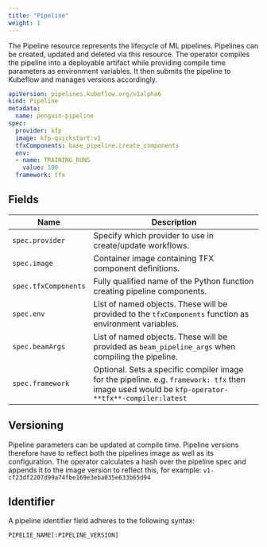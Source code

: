 ```yaml
---
title: "Pipeline"
weight: 1
---
```


The Pipeline resource represents the lifecycle of ML pipelines.
Pipelines can be created, updated and deleted via this resource.
The operator compiles the pipeline into a deployable artifact while providing compile time parameters as environment variables.
It then submits the pipeline to Kubeflow and manages versions accordingly.

```yaml
apiVersion: pipelines.kubeflow.org/v1alpha6
kind: Pipeline
metadata:
  name: penguin-pipeline
spec:
  provider: kfp
  image: kfp-quickstart:v1
  tfxComponents: base_pipeline.create_components
  env:
  - name: TRAINING_RUNS
    value: 100
  framework: tfx
```

## Fields

| Name                 | Description                                                                                                                                      |
|----------------------|--------------------------------------------------------------------------------------------------------------------------------------------------|
| `spec.provider`      | Specify which provider to use in create/update workflows.                                                                                        |
| `spec.image`         | Container image containing TFX component definitions.                                                                                            |
| `spec.tfxComponents` | Fully qualified name of the Python function creating pipeline components.                                                                        |
| `spec.env`           | List of named objects. These will be provided to the `tfxComponents` function as environment variables.                                          |
| `spec.beamArgs`      | List of named objects. These will be provided as `beam_pipeline_args` when compiling the pipeline.                                               |
| `spec.framework`     | Optional. Sets a specific compiler image for the pipeline. e.g. `framework: tfx` then image used would be `kfp-operator-**tfx**-compiler:latest` |

## Versioning

Pipeline parameters can be updated at compile time. Pipeline versions therefore have to reflect both the pipelines image as well as its configuration. The operator calculates a hash over the pipeline spec and appends it to the image version to reflect this, for example: `v1-cf23df2207d99a74fbe169e3eba035e633b65d94`

## Identifier

A pipeline identifier field adheres to the following syntax:

`PIPELIE_NAME[:PIPELINE_VERSION]`

